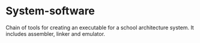# System-software
Chain of tools for creating an executable for a school architecture system. It includes assembler, linker and emulator.
